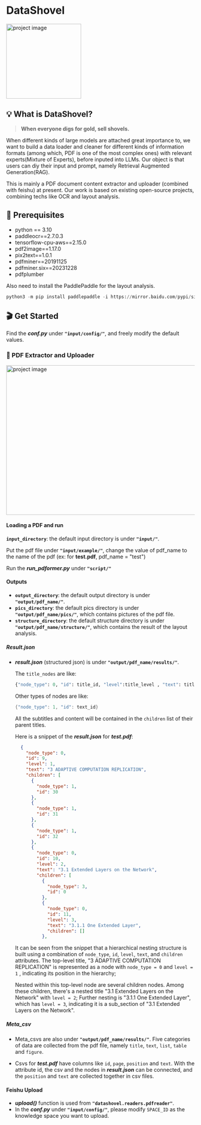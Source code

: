 # DataShovel
<img src="https://github.com/user-attachments/assets/a362d4c2-f366-40c1-b045-12526c5e0af0" alt="project image" width="200" height="200"/>

## 💡 What is DataShovel?

> **When everyone digs for gold, sell shovels.**

When different kinds of large models are attached great importance to, we want to build a data loader and cleaner for different kinds of information formats (among which, PDF is one of the most complex ones) with relevant experts(Mixture of Experts), before inputed into LLMs. Our object is that users can diy their input and prompt, namely Retrieval Augmented Generation(RAG).

This is mainly a PDF document content extractor and uploader (combined with feishu) at present. Our work is based on existing open-source projects, combining techs like OCR and layout analysis. 

## 📝 Prerequisites

- python == 3.10
- paddleocr==2.7.0.3
- tensorflow-cpu-aws==2.15.0
- pdf2image==1.17.0
- pix2text==1.0.1
- pdfminer==20191125
- pdfminer.six==20231228
- pdfplumber

Also need to install the PaddlePaddle for the layout analysis.

```python
python3 -m pip install paddlepaddle -i https://mirror.baidu.com/pypi/simple
```

## 🎬 Get Started

Find the ***conf.py*** under **`"input/config/"`**, and freely modify the default values.

### 🚀 PDF Extractor and Uploader
<img src="https://github.com/user-attachments/assets/de46c5bb-7179-4302-8d99-423d1d837c52" alt="project image" width="600" height="400"/>

#### **Loading a PDF and run**

**`input_directory`**: the default input directory is under **`"input/"`**.

Put the pdf file under **`"input/example/"`**, change the value of pdf_name to the name of the pdf (ex: for **test.pdf**, pdf_name = "test")

Run the ***run_pdformer.py*** under **`"script/"`**

#### **Outputs**

- **`output_directory`**: the default output directory is under **`"output/pdf_name/"`**.
- **`pics_directory`**: the default pics directory is under **`"output/pdf_name/pics/"`**, which contains pictures of the pdf file.
- **`structure_directory`**: the default structure directory is under **`"output/pdf_name/structure/"`**, which contains the result of the layout analysis.

##### **Result.json**

- ***result.json*** (structured json) is under **`"output/pdf_name/results/"`**.

  The `title_nodes` are like: 

  ```python
  {"node_type": 0, "id": title_id, "level":title_level , "text": title_text, "children": []}
  ```

  Other types of nodes are like:

  ```c
  {"node_type": 1, "id": text_id}
  ```

  All the subtitles and content will be contained in the `children` list of their parent titles.

  Here is a snippet of the ***result.json*** for ***test.pdf***:

  ```json
    {
      "node_type": 0,
      "id": 9,
      "level": 1,
      "text": "3 ADAPTIVE COMPUTATION REPLICATION",
      "children": [
        {
          "node_type": 1,
          "id": 30
        },
        {
          "node_type": 1,
          "id": 31
        },
        {
          "node_type": 1,
          "id": 32
        },
        {
          "node_type": 0,
          "id": 10,
          "level": 2,
          "text": "3.1 Extended Layers on the Network",
          "children": [
            {
              "node_type": 3,
              "id": 0
            },
            {
              "node_type": 0,
              "id": 11,
              "level": 3,
              "text": "3.1.1 One Extended Layer",
              "children": []
            },
  ```

  It can be seen from the snippet that a hierarchical nesting structure is built using a combination of `node_type`, `id`, `level`, `text`, and `children` attributes. The top-level title, "3 ADAPTIVE COMPUTATION REPLICATION" is represented as a node with `node_type = 0` and `level = 1` , indicating its position in the hierarchy;

  Nested within this top-level node are several children nodes. Among these children, there's a nested title "3.1 Extended Layers on the Network" with `level = 2`; Further nesting is "3.1.1 One Extended Layer", which has  `level = 3`, indicating it is a sub_section of "3.1 Extended Layers on the Network".

##### **Meta_csv**

- Meta_csvs are also under **`"output/pdf_name/results/"`**. Five categories of data are collected from the pdf file, namely `title`, `text`, `list`, `table` and `figure`. 

- Csvs for ***test.pdf*** have columns like  `id`, `page`, `position` and `text`. With the attribute id, the csv and the nodes in ***result.json*** can be connected, and the `position` and `text` are collected together in csv files.

#### **Feishu Upload**

- ***upload()*** function is used from **`"datashovel.readers.pdfreader"`**.
- In the ***conf.py*** under **`"input/config/"`**, please modify `SPACE_ID` as the knowledge space you want to upload.
